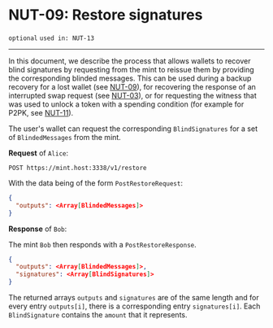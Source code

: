 NUT-09: Restore signatures
==========================

`optional` `used in: NUT-13`

---

In this document, we describe the process that allows wallets to recover blind signatures by requesting from the mint to reissue them by providing the corresponding blinded messages. This can be used during a backup recovery for a lost wallet (see [NUT-09][09]), for recovering the response of an interrupted swap request (see [NUT-03][03]), or for requesting the witness that was used to unlock a token with a spending condition (for example for P2PK, see [NUT-11][11]).

The user's wallet can request the corresponding `BlindSignatures` for a set of `BlindedMessages` from the mint.

**Request** of `Alice`:

```http
POST https://mint.host:3338/v1/restore
```

With the data being of the form `PostRestoreRequest`:

```json
{
  "outputs": <Array[BlindedMessages]>
}
```

**Response** of `Bob`: 

The mint `Bob` then responds with a `PostRestoreResponse`.

```json
{
  "outputs": <Array[BlindedMessages]>,
  "signatures": <Array[BlindSignatures]>
}
```

The returned arrays `outputs` and `signatures` are of the same length and for every entry `outputs[i]`, there is a corresponding entry `signatures[i]`. Each `BlindSignature` contains the `amount` that it represents.

[00]: 00.md
[02]: 02.md
[03]: 03.md
[07]: 07.md
[09]: 09.md
[11]: 11.md
[tests]: tests/09-tests.md